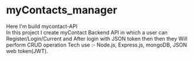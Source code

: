 # myContacts_manager
Here I'm build mycontact-API       
In this project I create myContact Backend API in which a user can Register/Login/Current and After login with JSON token then then they Will perform CRUD operation                                              Tech use :- Node.js, Express.js, mongoDB, JSON web token(JWT).                                         
